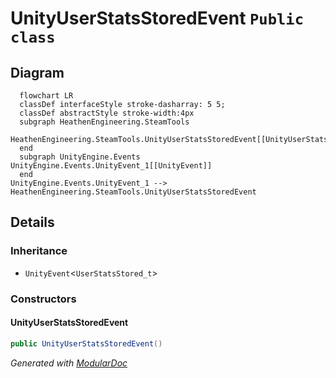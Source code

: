 # UnityUserStatsStoredEvent `Public class`

## Diagram
```mermaid
  flowchart LR
  classDef interfaceStyle stroke-dasharray: 5 5;
  classDef abstractStyle stroke-width:4px
  subgraph HeathenEngineering.SteamTools
  HeathenEngineering.SteamTools.UnityUserStatsStoredEvent[[UnityUserStatsStoredEvent]]
  end
  subgraph UnityEngine.Events
UnityEngine.Events.UnityEvent_1[[UnityEvent]]
  end
UnityEngine.Events.UnityEvent_1 --> HeathenEngineering.SteamTools.UnityUserStatsStoredEvent
```

## Details
### Inheritance
 - `UnityEvent`&lt;`UserStatsStored_t`&gt;

### Constructors
#### UnityUserStatsStoredEvent
```csharp
public UnityUserStatsStoredEvent()
```

*Generated with* [*ModularDoc*](https://github.com/hailstorm75/ModularDoc)
